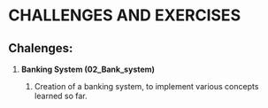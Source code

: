 # CHALLENGES AND EXERCISES

## Chalenges:

1. **Banking System (02_Bank_system)**
   
    1. Creation of a banking system, to implement various concepts learned so far. 
